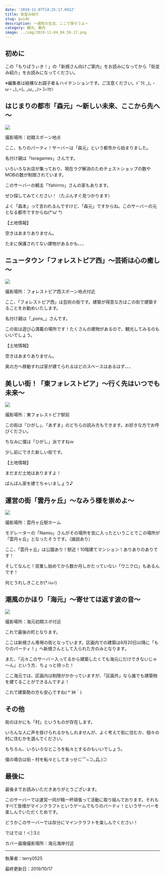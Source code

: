 ```yaml
---
date: '2019-11-07T14:25:17.691Z'
title: 街並み紹介
slug: guide
description: ～君色の生活、ここで探そうよ～
category: 観光、案内
image: ../img/2019-11-04_04.59.17.png
---
```

## 初めに

この「もりぱうぃき！」の「新規さん向けご案内」をお読みになってから「街並み紹介」をお読みになってください。

※編集者は結構なお調子者＆ハイテンションです。ご注意ください。ﾄﾞｳﾓ \_(｡・ω・｡)\_<(｡ \_ω\_ ｡)> ｽｨﾏｾﾝ

## はじまりの都市「森元」～新しい未来、ここから先へ～

![](/img/2019-10-06_13.09.45.png)

撮影場所：初期スポーン地点

ここ、もりのパーティ！サーバーは「森元」という都市から始まりました。

名付け親は「toragames」さんです。

いろいろなお店が集っており、現在ラグ解消のためチェストショップの数やMOBの数が制限されています。

このサーバーの鯖主「Yahirrro」さんの家もあります。

ぜひ探してみてください！（たぶんすぐ見つかります）

よく「森本」って言われるんですけど、「森元」ですからね。このサーバーの元となる都市ですからね(\*‘ω‘ \*)

【土地情報】

空きはあまりありません。

たまに保護されてない建物があるかも、、、

## ニュータウン「フォレストピア西」～芸術は心の癒し～

![](/img/2019-10-06_20.56.16.png)

撮影場所：フォレストピア西スポーン地点付近

ここ、「フォレストピア西」は芸術の街です。建築が得意な方はこの街で建築することをお勧めいたします。

名付け親は「\_pons\_」さんです。

この街は遊び心満載の場所です！たくさんの建物があるので、観光してみるのもいいでしょう。

【土地情報】

空きはあまりありません。

奥の方へ移動すれば家が建てられるほどのスペースはあるはず、、、

## 美しい街！「東フォレストピア」～行く先はいつでも未来～

![](/img/2019-10-06_13.24.13.png)

撮影場所：東フォレストピア駅前

この街は「ひがし」、「あずま」のどちらの読み方もできます。お好きな方でお呼びください。

ちなみに僕は「ひがし」派ですねｗ

少し前にできた新しい街です。

【土地情報】

まだまだ土地はありますよ！

ばんばん家を建てちゃいましょう♪

## 運営の街「雲丹ヶ丘」～なみう様を崇めよ～

![](/img/2019-11-10_08.28.12.png)

撮影場所：雲丹ヶ丘駅ホーム

モデレーターの「Namiu」さんがその場所を気に入ったということでこの場所が「雲丹ヶ丘」となったそうです。（諸説あり）

ここ、「雲丹ヶ丘」は公園あり！駅近！10階建てマンション！ありありのありです！

そしてなんと！営業し始めてから数か月しかたっていない「ウニクロ」もあるんです！

何とうれしきことか(*ﾉωﾉ)

## 潮風のかほり「海元」～寄せては返す波の音～

![](/img/2019-11-09_15.19.43.png)

撮影場所：海元初期スポ付近

これで最後の町となります。

ここは新規さん専用の街となっています。区画内での建築は8月20日以降に「もりのパーティ！」へ新規さんとして入られた方のみとなります。

また、「元々このサーバー入ってるから建築したくても海元にだけできないじゃ～ん」という方、ちょっと待った！

ここ海元では、区画内は制限がかかっていますが、「区画外」なら誰でも建築物を建てることができるんですよ！

これで建築勢の方も安心ですね( *´艸｀)

## その他

街のほかにも「村」というものが存在します。

いろんな人に声を掛けられるかもしれませんが、よく考えて街に住むか、個々の村に住むかを選んでください。

もちろん、いろいろなところを転々とするのもいいでしょう。

僕の場合は街・村を転々としてまっせ⊂⌒~⊃｡Д｡)⊃

## 最後に

最後までお読みいただきありがとうございます。

このサーバーでは運営一同が精一杯頑張って活動に取り組んでおります。それもすべて皆様がマインクラフトというゲームでもりのパーティ！というサーバーを楽しんでいただくためです。

どうかこのサーバーでは存分にマインクラフトを楽しんでください！

ではでは！＜|:3ミ

カバー画像撮影場所：海元海岸付近

- - -

執筆者：terry0525

最終更新日：2019/10/17
